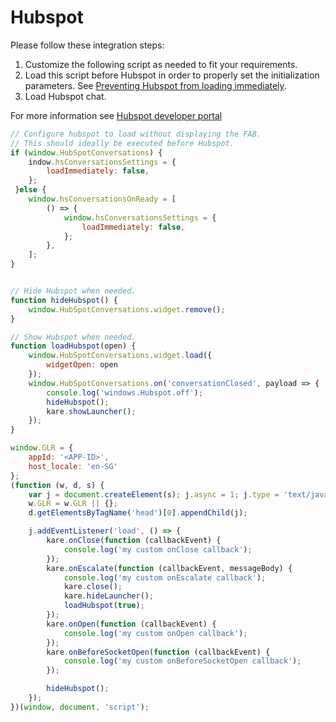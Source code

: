 
# Hubspot

Please follow these integration steps:
1. Customize the following script as needed to fit your requirements.
2. Load this script before Hubspot in order to properly set the initialization parameters. See [Preventing Hubspot from loading immediately](https://community.hubspot.com/t5/APIs-Integrations/Prevent-bot-from-loading-immediately/m-p/297539).
3. Load Hubspot chat.

For more information see [Hubspot developer portal](https://developers.hubspot.com/docs/api/conversation/chat-widget-sdk)


```javascript
// Configure hubspot to load without displaying the FAB.
// This should ideally be executed before Hubspot.
if (window.HubSpotConversations) {
    indow.hsConversationsSettings = {
        loadImmediately: false,
    };
 }else {
    window.hsConversationsOnReady = [
        () => {
            window.hsConversationsSettings = {
                loadImmediately: false,
            };
        },
    ];
}


// Hide Hubspot when needed. 
function hideHubspot() {
    window.HubSpotConversations.widget.remove();
}

// Show Hubspot when needed. 
function loadHubspot(open) {
    window.HubSpotConversations.widget.load({
        widgetOpen: open
    });
    window.HubSpotConversations.on('conversationClosed', payload => {
        console.log('windows.Hubspot.off');
        hideHubspot();
        kare.showLauncher();
    });
}

window.GLR = {
    appId: '<APP-ID>',
    host_locale: 'en-SG'
};
(function (w, d, s) {
    var j = document.createElement(s); j.async = 1; j.type = 'text/javascript'; j.src = 'https://widget.eu.karehq.com/latest.js';
    w.GLR = w.GLR || {};
    d.getElementsByTagName('head')[0].appendChild(j);

    j.addEventListener('load', () => {
        kare.onClose(function (callbackEvent) {
            console.log('my custom onClose callback');
        });
        kare.onEscalate(function (callbackEvent, messageBody) {
            console.log('my custom onEscalate callback');
            kare.close();
            kare.hideLauncher();
            loadHubspot(true);
        });
        kare.onOpen(function (callbackEvent) {
            console.log('my custom onOpen callback');
        });
        kare.onBeforeSocketOpen(function (callbackEvent) {
            console.log('my custom onBeforeSocketOpen callback');
        });

        hideHubspot();
    });
})(window, document, 'script');
```

